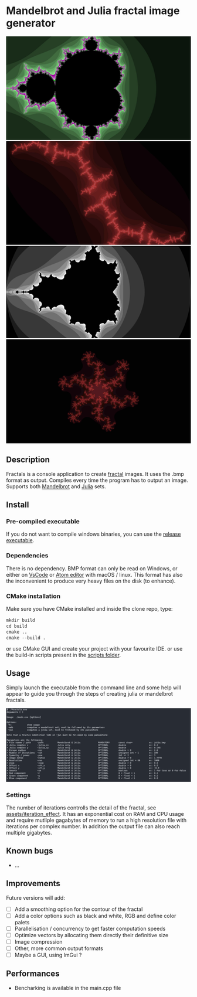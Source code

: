 # Mandelbrot and Julia fractal image generator
![mandelbrot_image_rgb](assets/color_sample.jpg)
![julia_image_rgb](assets/julia_sample.jpg)
![mandelbrot_bnw_image](assets/presentation.jpg)
![julia_symmetry_6_image](assets/julia_symmetry_6.jpg)

## Description
Fractals is a console application to create [fractal](https://en.wikipedia.org/wiki/Fractal) images.
It uses the .bmp format as output.
Compiles every time the program has to output an image.
Supports both [Mandelbrot](https://en.wikipedia.org/wiki/Mandelbrot_set) and [Julia](https://en.wikipedia.org/wiki/Julia_set) sets.

## Install
### Pre-compiled executable
If you do not want to compile windows binaries, you can use the [release executable](fractals.exe).

### Dependencies
There is no dependency.
BMP format can only be read on Windows, or either on [VsCode](https://code.visualstudio.com/) or [Atom editor](https://atom.io/) with macOS / linux.
This format has also the inconvenient to produce very heavy files on the disk (to enhance).

### CMake installation
Make sure you have CMake installed and inside the clone repo, type:
```
mkdir build
cd build
cmake ..
cmake --build .
```
or use CMake GUI and create your project with your favourite IDE.
or use the build-in scripts present in the [scripts folder](scripts).

## Usage
Simply launch the executable from the command line and some help will appear to guide you through the steps of creating julia or mandelbrot fractals.

![help](assets/help.png)

### Settings
The number of iterations controlls the detail of the fractal, see [assets/iteration_effect](assets/iteration_effect). It has an exponential cost on RAM and CPU usage and require mutliple gagabytes of memory to run a high resolution file with iterations per complex number. In addition the output file can also reach multiple gigabytes.

## Known bugs
- ...

## Improvements
Future versions will add:
- [ ] Add a smoothing option for the contour of the fractal
- [ ] Add a color options such as black and white, RGB and define color palets
- [ ] Parallelisation / concurrency to get faster computation speeds
- [ ] Optimize vectors by allocating them directly their definitive size
- [ ] Image compression
- [ ] Other, more common output formats
- [ ] Maybe a GUI, using ImGui ?

## Performances
- Bencharking is available in the main.cpp file
